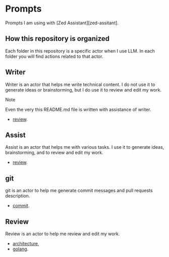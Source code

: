 # Prompts

Prompts I am using with [Zed Assistant][zed-assitant].

[zed-assistant]: https://zed.dev/docs/assistant/assistant

## How this repository is organized

Each folder in this repository is a specific actor when I use LLM.
In each folder you will find actions related to that actor.

## Writer

Writer is an actor that helps me write technical content. I do not use it to
generate ideas or brainstorming, but I do use it to review and edit my work.

> [!NOTE]
> Even the very this README.md file is written with assistance of writer.

- [review](writer/review.md).

## Assist

Assist is an actor that helps me with various tasks. I use it to generate ideas,
brainstorming, and to review and edit my work.

- [review](assist/meta.md).


## git

git is an actor to help me generate commit messages and pull requests
description.

- [commit](git/commit.md).

## Review

Review is an actor to help me review and edit my work.

- [architecture](review/architecture.md),
- [golang](review/golang.md).
